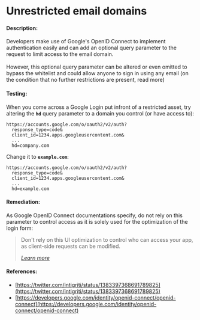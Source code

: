 # Unrestricted email domains

#### Description:

Developers make use of Google's OpenID Connect to implement authentication easily and can add an optional query parameter to the request to limit access to the email domain.\
\
However, this optional query parameter can be altered or even omitted to bypass the whitelist and could allow anyone to sign in using any email (on the condition that no further restrictions are present, read more)

#### Testing:

When you come across a Google Login put infront of a restricted asset, try altering the **`hd`** query parameter to a domain you control (or have access to):

```http
https://accounts.google.com/o/oauth2/v2/auth?
  response_type=code&
  client_id=1234.apps.googleusercontent.com&
  ...
  hd=company.com
```

Change it to **`example.com`**:

```
https://accounts.google.com/o/oauth2/v2/auth?
  response_type=code&
  client_id=1234.apps.googleusercontent.com&
  ...
  hd=example.com
```

#### Remediation:

As Google OpenID Connect documentations specify, do not rely on this parameter to control access as it is solely used for the optimization of the login form:

> Don't rely on this UI optimization to control who can access your app, as client-side requests can be modified.
>
> [_Learn more_](https://developers.google.com/identity/openid-connect/openid-connect#hd-param)



#### References:

* [https://twitter.com/intigriti/status/1383397368691789825](https://twitter.com/intigriti/status/1383397368691789825)
* [https://developers.google.com/identity/openid-connect/openid-connect](https://developers.google.com/identity/openid-connect/openid-connect)
